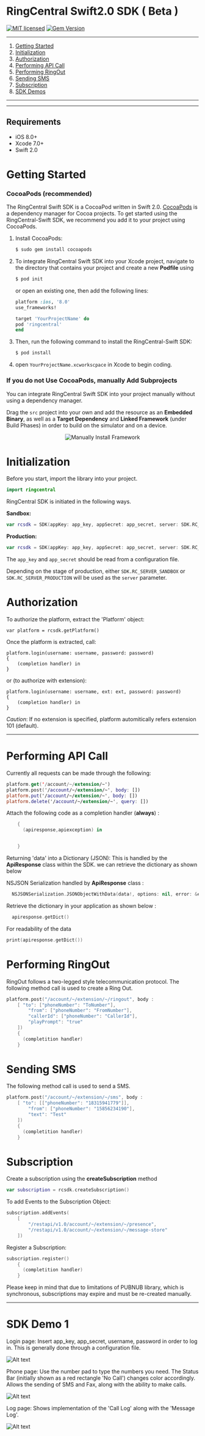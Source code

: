 # RingCentral Swift2.0 SDK ( Beta )

[![MIT licensed](https://img.shields.io/badge/license-MIT-blue.svg)](https://raw.githubusercontent.com/hyperium/hyper/master/LICENSE)
[![Gem Version](http://img.shields.io/gem/v/cocoapods.svg?style=flat)](http://badge.fury.io/rb/cocoapods)

***

1. [Getting Started](#getting-started)
2. [Initialization](#initialization)
3. [Authorization](#authorization)
4. [Performing API Call](#performing-api-call)
5. [Performing RingOut](#performing-ringout)
6. [Sending SMS](#sending-sms)
7. [Subscription](#subscription)
8. [SDK Demos](#sdk-demo-1)

***

***

## Requirements

- iOS 8.0+
- Xcode 7.0+
- Swift 2.0


# Getting Started


### CocoaPods **(recommended)**

The RingCentral Swift SDK is a CocoaPod written in Swift 2.0. [CocoaPods](http://cocoapods.org) is a dependency manager for Cocoa projects. To get started using the RingCentral-Swift SDK, we recommend you add it to your project using CocoaPods.

1. Install CocoaPods:

    ```bash
    $ sudo gem install cocoapods
    ```

2. To integrate RingCentral Swift SDK into your Xcode project, navigate to the directory that contains your project and create a new **Podfile** using  

    ```ruby
    $ pod init
    ```
    
    or open an existing one, then add the following lines:

    ```ruby
    platform :ios, '8.0'
    use_frameworks!

    target 'YourProjectName' do
    pod 'ringcentral'
    end
    ```

3. Then, run the following command to install the RingCentral-Swift SDK:

    ```bash
    $ pod install
    ```

4. open `YourProjectName.xcworkscpace` in Xcode to begin coding.


### If you do not Use CocoaPods, manually Add Subprojects

You can integrate RingCentral Swift SDK into your project manually without using a dependency manager.

Drag the `src` project into your own and add the resource as an **Embedded Binary**, as well as a **Target Dependency** and **Linked Framework** (under Build Phases) in order to build on the simulator and on a device.

<p align="center">
  <img src="https://github.com/anilkumarbp/RingCentralSwift/blob/master/img/Add_SubProject.png" alt="Manually Install Framework"/>
</p>


# Initialization

Before you start, import the library into your project.
```swift
import ringcentral
```
RingCentral SDK is initiated in the following ways.

**Sandbox:**
```swift
var rcsdk = SDK(appKey: app_key, appSecret: app_secret, server: SDK.RC_SERVER_SANDBOX)
```
**Production:**
```swift
var rcsdk = SDK(appKey: app_key, appSecret: app_secret, server: SDK.RC_SERVER_PRODUCTION)
```
The `app_key` and `app_secret` should be read from a configuration file.

Depending on the stage of production, either `SDK.RC_SERVER_SANDBOX` or `SDK.RC_SERVER_PRODUCTION` will be used as the `server` parameter.

# Authorization

To authorize the platform, extract the 'Platform' object:

    var platform = rcsdk.getPlatform()

Once the platform is extracted, call:

    platform.login(username: username, password: password)
    {
        (completion handler) in
    }

or (to authorize with extension):

    platform.login(username: username, ext: ext, password: password)
    {
        (completion handler) in
    }


*Caution*: If no extension is specified, platform automitically refers extension 101 (default).
***

# Performing API Call

Currently all requests can be made through the following:

```swift
platform.get('/account/~/extension/~') 
platform.post('/account/~/extension/~', body: [])
platform.put('/account/~/extension/~', body: []) 
platform.delete('/account/~/extension/~', query: []) 

```

Attach the following code as a completion handler (**always**) :
```swift
    {
      (apiresponse,apiexception) in


    }
```

Returning 'data' into a Dictionary (JSON): This is handled by the **ApiResponse** class within the SDK. we can retrieve the dictionary as shown below

NSJSON Serialization handled by **ApiResponse** class :
```swift
  NSJSONSerialization.JSONObjectWithData(data!, options: nil, error: &errors) as! NSDictionary
```
Retrieve the dictionary in your application as shown below :
```swift
  apiresponse.getDict()
```

For readability of the data
```swift
print(apiresponse.getDict())
```

# Performing RingOut

RingOut follows a two-legged style telecommunication protocol.
The following method call is used to create a Ring Out.
```swift
platform.post("/account/~/extension/~/ringout", body :
    [ "to": ["phoneNumber": "ToNumber"],
        "from": ["phoneNumber": "FromNumber"],
        "callerId": ["phoneNumber": "CallerId"],
        "playPrompt": "true"
    ])
    {
      (completition handler)
    }
```

# Sending SMS

The following method call is used to send a SMS.
```swift
platform.post("/account/~/extension/~/sms", body :
    [ "to": [["phoneNumber": "18315941779"]],
        "from": ["phoneNumber": "15856234190"],
        "text": "Test"
    ])
    {
      (completition handler)
    }
```

# Subscription

Create a subscription using the **createSubscription** method
```swift
var subscription = rcsdk.createSubscription()
```

To add Events to the Subscription Object:
```swift
subscription.addEvents(
    [
        "/restapi/v1.0/account/~/extension/~/presence",
        "/restapi/v1.0/account/~/extension/~/message-store"
    ])
```
Register a Subscription:
```swift
subscription.register()
    {
      (completition handler)
    }
```
Please keep in mind that due to limitations of PUBNUB library, which is synchronous, subscriptions may expire and must be re-created manually.


***

# SDK Demo 1

Login page:
    Insert app_key, app_secret, username, password in order to log in.
    This is generally done through a configuration file.

![Alt text](/img/login.png?raw=true "Optional Title")

Phone page:
    Use the number pad to type the numbers you need.
    The Status Bar (initially shown as a red rectangle 'No Call') changes color accordingly.
    Allows the sending of SMS and Fax, along with the ability to make calls.

![Alt text](/img/phone.png?raw=true "Optional Title")

Log page:
    Shows implementation of the 'Call Log' along with the 'Message Log'.

![Alt text](/img/log.png?raw=true "Optional Title")

